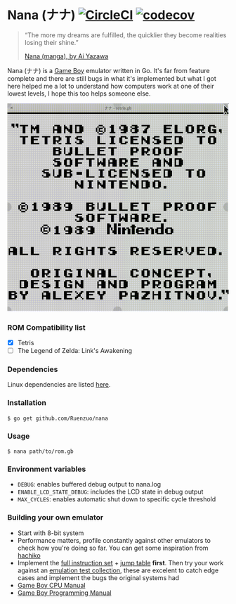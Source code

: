 # Nana (ナナ) [![CircleCI](https://circleci.com/gh/Ruenzuo/nana/tree/master.svg?style=svg&circle-token=2e19174b3ae6327c61879b0ce43544e2eaf28926)](https://circleci.com/gh/Ruenzuo/nana/tree/master) [![codecov](https://codecov.io/gh/Ruenzuo/nana/branch/master/graph/badge.svg)](https://codecov.io/gh/Ruenzuo/nana)

> “The more my dreams are fulfilled, the quicklier they become realities losing their shine.”
>
> [Nana (manga), by Ai Yazawa](https://en.wikipedia.org/wiki/Nana_(manga))

Nana (ナナ) is a [Game Boy](https://en.wikipedia.org/wiki/Game_Boy) emulator written in Go. It's far from feature complete and there are still bugs in what it's implemented but what I got here helped me a lot to understand how computers work at one of their lowest levels, I hope this too helps someone else.

![nana.gif](nana.gif)

### ROM Compatibility list

- [x] Tetris
- [ ] The Legend of Zelda: Link's Awakening

### Dependencies

Linux dependencies are listed [here](./Dockerfile).

### Installation

```
$ go get github.com/Ruenzuo/nana
```

### Usage

```
$ nana path/to/rom.gb
```

### Environment variables

* `DEBUG`: enables buffered debug output to nana.log
* `ENABLE_LCD_STATE_DEBUG`: includes the LCD state in debug output
* `MAX_CYCLES`: enables automatic shut down to specific cycle threshold

### Building your own emulator

* Start with 8-bit system
* Performance matters, profile constantly against other emulators to check how you're doing so far. You can get some inspiration from [hachiko](https://github.com/Ruenzuo/hachiko)
* Implement the [full instruction set](./emulator/instruction_set.go) + [jump table](./emulator/jump_table.go) **first**. Then try your work against an [emulation test collection](https://github.com/retrio/gb-test-roms), these are excelent to catch edge cases and implement the bugs the original systems had
* [Game Boy CPU Manual](http://www.codeslinger.co.uk/pages/projects/gameboy/files/GB.pdf)
* [Game Boy Programming Manual](https://archive.org/download/GameBoyProgManVer1.1/GameBoyProgManVer1.1.pdf)
